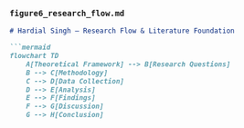 ### `figure6_research_flow.md`
```md
# Hardial Singh – Research Flow & Literature Foundation

```mermaid
flowchart TD
    A[Theoretical Framework] --> B[Research Questions]
    B --> C[Methodology]
    C --> D[Data Collection]
    D --> E[Analysis]
    E --> F[Findings]
    F --> G[Discussion]
    G --> H[Conclusion]
